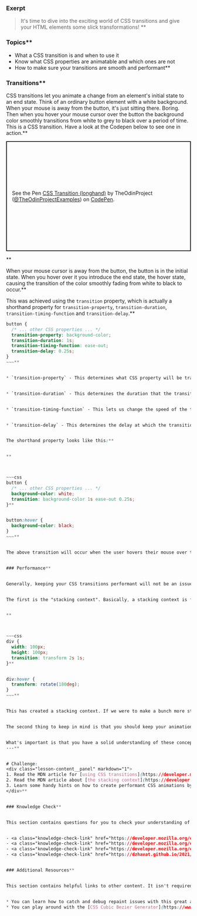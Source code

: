 ### Exerpt
>It's time to dive into the exciting world of CSS transitions and give your HTML elements some slick transformations! **


###  Topics**


* What a CSS transition is and when to use it
* Know what CSS properties are animatable and which ones are not
* How to make sure your transitions are smooth and performant**


### Transitions**


CSS transitions let you animate a change from an element's initial state to an end state. Think of an ordinary button element with a white background. When your mouse is away from the button, it's just sitting there. Boring. Then when you hover your mouse cursor over the button the background color smoothly transitions from white to grey to black over a period of time. This is a CSS transition. Have a look at the Codepen below to see one in action.**


<p class="codepen" data-height="300" data-theme-id="dark" data-default-tab="css,result" data-slug-hash="eYGmYRm" data-editable="true" data-user="TheOdinProjectExamples" style="height: 300px; box-sizing: border-box; display: flex; align-items: center; justify-content: center; border: 2px solid; margin: 1em 0; padding: 1em;">
  <span>See the Pen <a href="https://codepen.io/TheOdinProjectExamples/pen/eYGmYRm">
  CSS Transition (longhand)</a> by TheOdinProject (<a href="https://codepen.io/TheOdinProjectExamples">@TheOdinProjectExamples</a>)
  on <a href="https://codepen.io">CodePen</a>.</span>
</p>
<script async src="https://cpwebassets.codepen.io/assets/embed/ei.js"></script>**


When your mouse cursor is away from the button, the button is in the initial state. When you hover over it you introduce the end state, the hover state, causing the transition of the color smoothly fading from white to black to occur.**


This was achieved using the `transition` property, which is actually a shorthand property for `transition-property`, `transition-duration`, `transition-timing-function` and `transition-delay`.**


~~~css
button {
  /* ... other CSS properties ... */
  transition-property: background-color;
  transition-duration: 1s;
  transition-timing-function: ease-out;
  transition-delay: 0.25s;
}
~~~**


* `transition-property` - This determines what CSS property will be transitioned. In this case it is the `background-color`.**


* `transition-duration` - This determines the duration that the transition will occur over. In this case the color change will gradually happen over 1 second.**


* `transition-timing-function` - This lets us change the speed of the transition over the course of its duration. Here it will `ease-out`, meaning the color change will be faster at the start than at the end of the transition.**


* `transition-delay` - This determines the delay at which the transition will start. In this case, the color change starts a quarter of a second after the cursor rests on the button.**


The shorthand property looks like this:**


**



~~~css
button {
  /* ... other CSS properties ... */
  background-color: white;
  transition: background-color 1s ease-out 0.25s;
}**


button:hover {
  background-color: black;
}
~~~**


The above transition will occur when the user hovers their mouse over the button as indicated by the `:hover` pseudo-class. In addition to `:hover`, or any of the other pseudo-classes, you can also trigger transitions by adding or removing classes with JavaScript. For example, clicking a button could append the "open" class to a dropdown menu, which would trigger the opening transition.**


### Performance**


Generally, keeping your CSS transitions performant will not be an issue. However there are a couple of things you need to keep in mind.**


The first is the "stacking context". Basically, a stacking context is formed when certain element scenarios are in place. A relevant scenario for us would be to transition a `transform` property like below:**


**



~~~css
div {
  width: 100px;
  height: 100px;
  transition: transform 2s 1s; 
}**


div:hover {
  transform: rotate(180deg);
}
~~~**


This has created a stacking context. If we were to make a bunch more stacking contexts through various other means then, when it comes to rendering our initial transform, we would repaint not only our `div` element but also **every element that is stacked on top of it in the stack context**. If left unchecked, this can cause your once buttery-smooth transition to become slow and rough.**


The second thing to keep in mind is that you should keep your animations to only affecting `opacity` and `transform` if you want absolute best performance for animations on your web page. Yes, our first example above only carried out a simple `background-color` change, but even that was an expensive operation in itself.**


What's important is that you have a solid understanding of these concepts and can apply them when necessary because hey, if you need to turn a button into a rainbow when it's hovered over, you better be able to transition that rainbow!
---**


# Challenge:
<div class="lesson-content__panel" markdown="1">
1. Read the MDN article for [using CSS transitions](https://developer.mozilla.org/en-US/docs/Web/CSS/CSS_Transitions/Using_CSS_transitions), including the links in the [Defining transitions](https://developer.mozilla.org/en-US/docs/Web/CSS/CSS_Transitions/Using_CSS_transitions#defining_transitions) section of the article. Make sure you code along with any examples to become familiar with the syntax.
2. Read the MDN article about [the stacking context](https://developer.mozilla.org/en-US/docs/Web/CSS/CSS_Positioning/Understanding_z_index/The_stacking_context) for a deeper understanding.
3. Learn some handy hints on how to create performant CSS animations by reading [this article](https://web.dev/animations-guide/) and check out the link it provides to [CSS Triggers](https://csstriggers.com/) to see how an animatable CSS property may affect others. Look at the difference between the `background-color` and `transform` properties, for example.
</div>**


### Knowledge Check**


This section contains questions for you to check your understanding of this lesson. If you're having trouble answering the questions below on your own, review the material above to find the answer.**


- <a class="knowledge-check-link" href="https://developer.mozilla.org/en-US/docs/Web/CSS/CSS_animated_properties">Are all CSS properties animatable?</a>
- <a class="knowledge-check-link" href="https://developer.mozilla.org/en-US/docs/Web/CSS/transition">What are the long and short-hand notations for transitions?</a>
- <a class="knowledge-check-link" href="https://developer.mozilla.org/en-US/docs/Web/CSS/CSS_Positioning/Understanding_z_index/The_stacking_context">What is the stacking context?</a>
- <a class="knowledge-check-link" href="https://dzhavat.github.io/2021/02/18/debugging-layout-repaint-issues-triggered-by-css-transition.html">Why do you need to keep an eye on repaints?</a>**


### Additional Resources**


This section contains helpful links to other content. It isn't required, so consider it supplemental for if you need to dive deeper into something.**


* You can learn how to catch and debug repaint issues with this great article from [Dzhavat Ushev](https://dzhavat.github.io/2021/02/18/debugging-layout-repaint-issues-triggered-by-css-transition.html).
* You can play around with the [CSS Cubic Bezier Generator](https://www.cssportal.com/css-cubic-bezier-generator/) to not only view how the `cubic-bezier` value works in an editable demo, but also to compare the different `transition-timing-function` values side by side.
